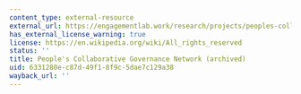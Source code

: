 ```yaml
---
content_type: external-resource
external_url: https://engagementlab.work/research/projects/peoples-collaborative-governance-network-pcgn/#
has_external_license_warning: true
license: https://en.wikipedia.org/wiki/All_rights_reserved
status: ''
title: People's Collaborative Governance Network (archived)
uid: 6331280e-c87d-49f1-8f9c-5dae7c129a38
wayback_url: ''
---
```

